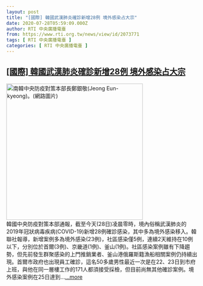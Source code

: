 ```yaml
---
layout: post
title: "[國際] 韓國武漢肺炎確診新增28例 境外感染占大宗"
date: 2020-07-28T05:59:09.000Z
author: RTI 中央廣播電臺
from: https://www.rti.org.tw/news/view/id/2073771
tags: [ RTI 中央廣播電臺 ]
categories: [ RTI 中央廣播電臺 ]
---
```

<!--1595915949000-->
[[國際] 韓國武漢肺炎確診新增28例 境外感染占大宗](https://www.rti.org.tw/news/view/id/2073771)
------

<div>
<img src="https://static.rti.org.tw/assets/thumbnails/2020/05/08/6d74a4f8a37e69be497ca9e27d59b8bf.jpg" width="360" alt="南韓中央防疫對策本部長鄭銀敬(Jeong Eun-kyeong)。(網路圖片)" title="南韓中央防疫對策本部長鄭銀敬(Jeong Eun-kyeong)。(網路圖片)"><br>韓國中央防疫對策本部通報，截至今天(28日)凌晨零時，境內俗稱武漢肺炎的2019年冠狀病毒疾病(COVID-19)新增28例確診感染，其中多為境外感染移入。韓聯社報導，新增案例多為境外感染(23例)，社區感染僅5例，連續2天維持在10例以下，分別位於首爾(3例)、京畿道(1例)、釜山(1例)。社區感染案例雖有下降趨勢，但先前發生群聚感染的上門推銷業者、釜山港俄羅斯籍漁船相關案例仍持續出現。首爾市政府也出現員工確診，這名50多歲男性最近一次是在22、23日到市府上班，與他在同一層樓工作的171人都須接受採檢，但目前尚無其他確診案例。境外感染案例在25日達到...<a target="_blank" href="https://www.rti.org.tw/news/view/id/2073771">...more</a>
</div>
